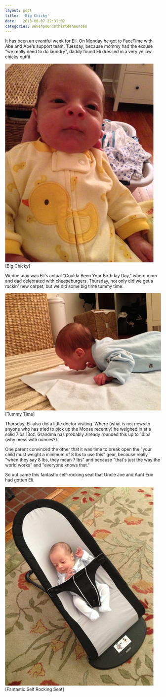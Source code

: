 ```yaml
---
layout: post
title:  'Big Chicky'
date:   2013-06-07 22:31:02
categories: sevenpoundsthirteenounces
---
```


It has been an eventful week for Eli.  On Monday he got to FaceTime with Abe and Abe's support team.  Tuesday, because mommy had the excuse "we really need to do laundry", daddy found Eli dressed in a very yellow chicky outfit.

![Big Chicky](/images/big-chicky.jpg "Big Chicky")
\[Big Chicky\]

Wednesday was Eli's actual "Coulda Been Your Birthday Day," where mom and dad celebrated with cheeseburgers.  Thursday, not only did we get a rockin' new carpet, but we did some big time tummy time:

![Tummy Time](/images/tummy-time.jpg "Tummy Time")
\[Tummy Time\]

Thursday, Eli also did a little doctor visiting.  Where (what is not news to anyone who has tried to pick up the Moose recently) he weighed in at a solid 7lbs 13oz.  Grandma has probably already rounded this up to 10lbs (why mess with ounces?).

One parent convinced the other that it was time to break open the "your child must weight a minimum of 8 lbs to use this" gear, because really "when they say 8 lbs, they mean 7 lbs" and because "that's just the way the world works" and "everyone knows that."

So out came this fantastic self-rocking seat that Uncle Joe and Aunt Erin had gotten Eli.

![Fantastic Self Rocking Seat](/images/fantastic-seat.jpg "Fantastic Seat")
\[Fantastic Self Rocking Seat\]
